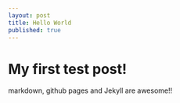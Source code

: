 ```yaml
---
layout: post
title: Hello World
published: true
---
```


# My first test post!
markdown, github pages and Jekyll are awesome!!
